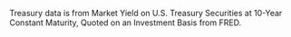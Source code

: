 Treasury data is from Market Yield on U.S. Treasury Securities at 10-Year Constant Maturity, Quoted on an Investment Basis from FRED.